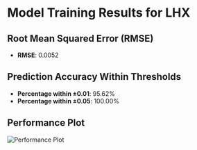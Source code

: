 # Model Training Results for LHX

## Root Mean Squared Error (RMSE)
- **RMSE**: 0.0052

## Prediction Accuracy Within Thresholds
- **Percentage within ±0.01**: 95.62%
- **Percentage within ±0.05**: 100.00%

## Performance Plot
![Performance Plot](../imgs/LHX.png)
